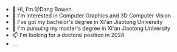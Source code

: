 - 👋 Hi, I’m @Dang Bowen
- 👀 I'm interested in Computer Graphics and 3D Computer Vision
- 🌱 I've got my bachelor's degree in Xi'an Jiaotong University
- 💞️ I'm pursuing my master's degree in Xi'an Jiaotong University
- 📫 I'm looking for a doctoral position in 2024
- ...

<!---
DangBowen-Bell/DangBowen-Bell is a ✨ special ✨ repository because its `README.md` (this file) appears on your GitHub profile.
You can click the Preview link to take a look at your changes.
--->
